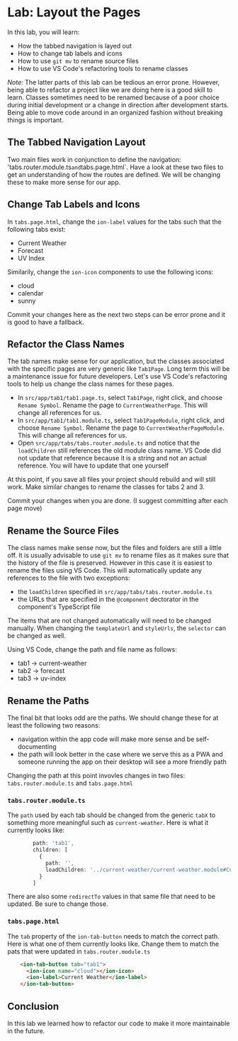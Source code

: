 # Lab: Layout the Pages

In this lab, you will learn:

* How the tabbed navigation is layed out
* How to change tab labels and icons
* How to use `git mv` to rename source files
* How to use VS Code's refactoring tools to rename classes

*Note:* The latter parts of this lab can be tedious an error prone. However, being able to refactor a project like we are doing here is a good skill to learn. Classes sometimes need to be renamed because of a poor choice during initial development or a change in direction after development starts. Being able to move code around in an organized fashion without breaking things is important.

## The Tabbed Navigation Layout

Two main files work in conjunction to define the navigation: 'tabs.router.module.ts` and `tabs.page.html`. Have a look at these two files to get an understanding of how the routes are defined. We will be changing these to make more sense for our app.

## Change Tab Labels and Icons

In `tabs.page.html`, change the `ion-label` values for the tabs such that the following tabs exist:

* Current Weather
* Forecast
* UV Index

Similarily, change the `ion-icon` components to use the following icons:

* cloud
* calendar
* sunny

Commit your changes here as the next two steps can be error prone and it is good to have a fallback.

## Refactor the Class Names

The tab names make sense for our application, but the classes associated with the specific pages are very generic like `Tab1Page`. Long term this will be a maintenance issue for future developers. Let's use VS Code's refactoring tools to help us change the class names for these pages.

* In `src/app/tab1/tab1.page.ts`, select `Tab1Page`, right click, and choose `Rename Symbol`. Rename the page to `CurrentWeatherPage`. This will change all references for us.
* In `src/app/tab1/tab1.module.ts`, select `Tab1PageModule`, right click, and choose `Rename Symbol`. Rename the page to `CurrentWeatherPageModule`. This will change all references for us.
* Open `src/app/tabs/tabs.router.module.ts` and notice that the `loadChildren` still references the old module class name. VS Code did not update that reference because it is a string and not an actual reference. You will have to update that one yourself

At this point, if you save all files your project should rebuild and will still work. Make similar changes to rename the classes for tabs 2 and 3.

Commit your changes when you are done. (I suggest committing after each page move)

## Rename the Source Files

The class names make sense now, but the files and folders are still a little off. It is usually advisable to use `git mv` to rename files as it makes sure that the history of the file is preserved. However in this case it is easiest to rename the files using VS Code. This will automatically update any references to the file with two exceptions:

* the `loadChildren` specified in `src/app/tabs/tabs.router.module.ts`
* the URLs that are specified in the `@component` dectorator in the component's TypeScript file

The items that are not changed automatically will need to be changed manually. When changing the `templateUrl` and `styleUrls`, the `selector` can be changed as well.

Using VS Code, change the path and file name as follows:

   * tab1 -> current-weather
   * tab2 -> forecast
   * tab3 -> uv-index

## Rename the Paths

The final bit that looks odd are the paths. We should change these for at least the following two reasons:

* navigation within the app code will make more sense and be self-documenting
* the path will look better in the case where we serve this as a PWA and someone running the app on their desktop will see a more friendly path

Changing the path at this point invovles changes in two files: `tabs.router.module.ts` and `tabs.page.html`

### `tabs.router.module.ts`

The `path` used by each tab should be changed from the generic `tabX` to something more meaningful such as `current-weather`. Here is what it currently looks like:

```TypeScript
        path: 'tab1',
        children: [
          {
            path: '',
            loadChildren: '../current-weather/current-weather.module#CurrentWeatherPageModule'
          }
        ]
```

There are also some `redirectTo` values in that same file that need to be updated. Be sure to change those.

### `tabs.page.html`

The `tab` property of the `ion-tab-button` needs to match the correct path. Here is what one of them currently looks like. Change them to match the pats that were updated in `tabs.router.module.ts`

```HTML
    <ion-tab-button tab="tab1">
      <ion-icon name="cloud"></ion-icon>
      <ion-label>Current Weather</ion-label>
    </ion-tab-button>
```

## Conclusion

In this lab we learned how to refactor our code to make it more maintainable in the future.